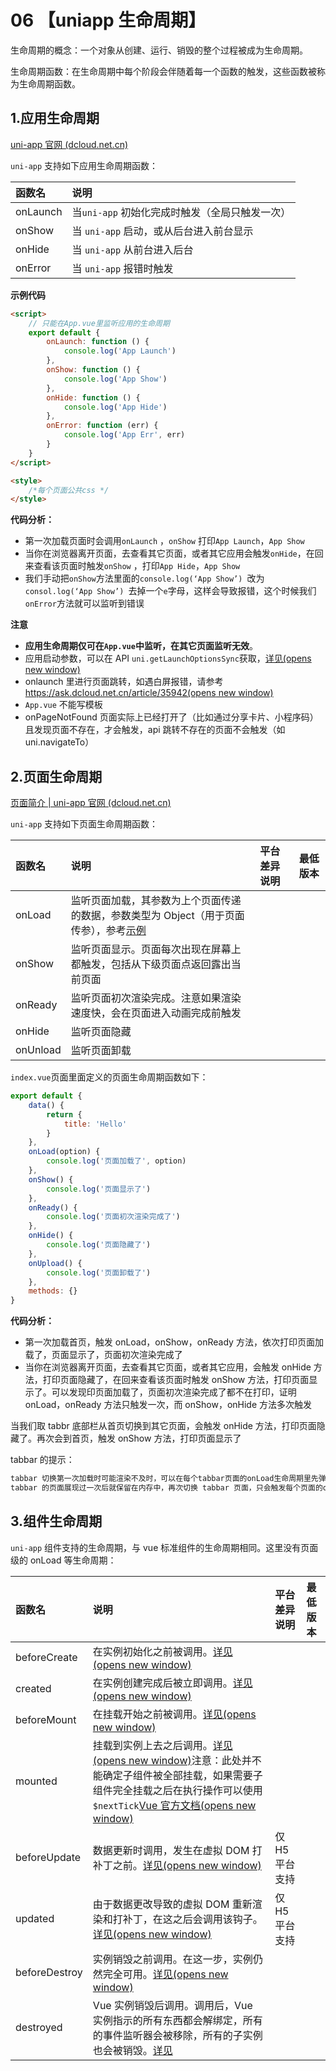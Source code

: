 # 06 【uniapp 生命周期】

生命周期的概念：一个对象从创建、运行、销毁的整个过程被成为生命周期。

生命周期函数：在生命周期中每个阶段会伴随着每一个函数的触发，这些函数被称为生命周期函数。

## 1.应用生命周期

[uni-app 官网 (dcloud.net.cn)](https://uniapp.dcloud.net.cn/collocation/App.html#applifecycle)

`uni-app` 支持如下应用生命周期函数：

| 函数名   | 说明                                           |
| :------- | :--------------------------------------------- |
| onLaunch | 当`uni-app` 初始化完成时触发（全局只触发一次） |
| onShow   | 当 `uni-app` 启动，或从后台进入前台显示        |
| onHide   | 当 `uni-app` 从前台进入后台                    |
| onError  | 当 `uni-app` 报错时触发                        |

**示例代码**

```html
<script>
	// 只能在App.vue里监听应用的生命周期
	export default {
		onLaunch: function () {
			console.log('App Launch')
		},
		onShow: function () {
			console.log('App Show')
		},
		onHide: function () {
			console.log('App Hide')
		},
		onError: function (err) {
			console.log('App Err', err)
		}
	}
</script>

<style>
	/*每个页面公共css */
</style>
```

**代码分析：**

- 第一次加载页面时会调用`onLaunch` ，`onShow` 打印`App Launch`，`App Show`
- 当你在浏览器离开页面，去查看其它页面，或者其它应用会触发`onHide`，在回来查看该页面时触发`onShow` ，打印`App Hide`，`App Show`
- 我们手动把`onShow`方法里面的`console.log(‘App Show’) `改为`consol.log(‘App Show’) `去掉一个`e`字母，这样会导致报错，这个时候我们`onError`方法就可以监听到错误

**注意**

- **应用生命周期仅可在`App.vue`中监听，在其它页面监听无效**。
- 应用启动参数，可以在 API `uni.getLaunchOptionsSync`获取，[详见(opens new window)](https://uniapp.dcloud.net.cn/api/plugins/getLaunchOptionsSync.html#getlaunchoptionssync)
- onlaunch 里进行页面跳转，如遇白屏报错，请参考[https://ask.dcloud.net.cn/article/35942(opens new window)](https://ask.dcloud.net.cn/article/35942)
- `App.vue` 不能写模板
- onPageNotFound 页面实际上已经打开了（比如通过分享卡片、小程序码）且发现页面不存在，才会触发，api 跳转不存在的页面不会触发（如 uni.navigateTo）

## 2.页面生命周期

[页面简介 | uni-app 官网 (dcloud.net.cn)](https://uniapp.dcloud.net.cn/tutorial/page.html#lifecycle)

`uni-app` 支持如下页面生命周期函数：

| 函数名 | 说明 | 平台差异说明 | 最低版本 |
| :-- | :-- | :-- | :-- |
| onLoad | 监听页面加载，其参数为上个页面传递的数据，参数类型为 Object（用于页面传参），参考[示例](https://uniapp.dcloud.net.cn/api/router#navigateto) |  |  |
| onShow | 监听页面显示。页面每次出现在屏幕上都触发，包括从下级页面点返回露出当前页面 |  |  |
| onReady | 监听页面初次渲染完成。注意如果渲染速度快，会在页面进入动画完成前触发 |  |  |
| onHide | 监听页面隐藏 |  |  |
| onUnload | 监听页面卸载 |  |  |

`index.vue`页面里面定义的页面生命周期函数如下：

```js
export default {
	data() {
		return {
			title: 'Hello'
		}
	},
	onLoad(option) {
		console.log('页面加载了', option)
	},
	onShow() {
		console.log('页面显示了')
	},
	onReady() {
		console.log('页面初次渲染完成了')
	},
	onHide() {
		console.log('页面隐藏了')
	},
	onUpload() {
		console.log('页面卸载了')
	},
	methods: {}
}
```

**代码分析：**

- 第一次加载首页，触发 onLoad，onShow，onReady 方法，依次打印页面加载了，页面显示了，页面初次渲染完成了
- 当你在浏览器离开页面，去查看其它页面，或者其它应用，会触发 onHide 方法，打印页面隐藏了，在回来查看该页面时触发 onShow 方法，打印页面显示了。可以发现印页面加载了，页面初次渲染完成了都不在打印，证明 onLoad，onReady 方法只触发一次，而 onShow，onHide 方法多次触发

当我们取 tabbr 底部栏从首页切换到其它页面，会触发 onHide 方法，打印页面隐藏了。再次会到首页，触发 onShow 方法，打印页面显示了

tabbar 的提示：

```tex
tabbar 切换第一次加载时可能渲染不及时，可以在每个tabbar页面的onLoad生命周期里先弹出一个等待雪花（hello uni-app使用了此方式）
tabbar 的页面展现过一次后就保留在内存中，再次切换 tabbar 页面，只会触发每个页面的onShow，不会再触发onLoad
```

## 3.组件生命周期

`uni-app` 组件支持的生命周期，与 vue 标准组件的生命周期相同。这里没有页面级的 onLoad 等生命周期：

| 函数名 | 说明 | 平台差异说明 | 最低版本 |
| :-- | :-- | :-- | :-- |
| beforeCreate | 在实例初始化之前被调用。[详见(opens new window)](https://cn.vuejs.org/v2/api/#beforeCreate) |  |  |
| created | 在实例创建完成后被立即调用。[详见(opens new window)](https://cn.vuejs.org/v2/api/#created) |  |  |
| beforeMount | 在挂载开始之前被调用。[详见(opens new window)](https://cn.vuejs.org/v2/api/#beforeMount) |  |  |
| mounted | 挂载到实例上去之后调用。[详见 (opens new window)](https://cn.vuejs.org/v2/api/#mounted)注意：此处并不能确定子组件被全部挂载，如果需要子组件完全挂载之后在执行操作可以使用`$nextTick`[Vue 官方文档(opens new window)](https://cn.vuejs.org/v2/api/#Vue-nextTick) |  |  |
| beforeUpdate | 数据更新时调用，发生在虚拟 DOM 打补丁之前。[详见(opens new window)](https://cn.vuejs.org/v2/api/#beforeUpdate) | 仅 H5 平台支持 |  |
| updated | 由于数据更改导致的虚拟 DOM 重新渲染和打补丁，在这之后会调用该钩子。[详见(opens new window)](https://cn.vuejs.org/v2/api/#updated) | 仅 H5 平台支持 |  |
| beforeDestroy | 实例销毁之前调用。在这一步，实例仍然完全可用。[详见(opens new window)](https://cn.vuejs.org/v2/api/#beforeDestroy) |  |  |
| destroyed | Vue 实例销毁后调用。调用后，Vue 实例指示的所有东西都会解绑定，所有的事件监听器会被移除，所有的子实例也会被销毁。[详见](https://cn.vuejs.org/v2/api/#destroyed) |  |  |

